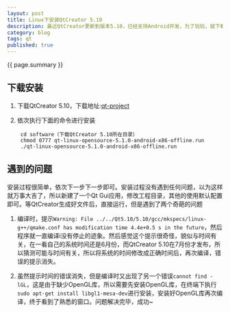```yaml
---
layout: post
title: Linux下安装QtCreator 5.10
description: 最近QtCreator更新到版本5.10，已经支持Android开发，为了玩玩，就下载了最新版本的QtCreator 5.10，但是安装成功后遇到了两个问题，所以就记录下解决方法。
category: blog
tags: qt
published: true
---
```



{{ page.summary }}  

## 下载安装 ##
1. 下载QtCreator 5.10，下载地址:[qt-project](http://qt-project.org/downloads)  
2. 依次执行下面的命令进行安装  

		cd software（下载QtCreator 5.10所在目录）
		chmod 0777 qt-linux-opensource-5.1.0-android-x86-offline.run 
		./qt-linux-opensource-5.1.0-android-x86-offline.run  
  
## 遇到的问题 ##
安装过程很简单，依次下一步下一步即可。安装过程没有遇到任何问题，以为这样就万事大吉了，所以新建了一个Qt Gui应用，修改工程目录，其他的使用默认配置即可。等QtCreator生成好文件后，直接运行，但是遇到了两个奇葩的问题  

1. 编译时，提示`Warning: File ../../Qt5.10/5.10/gcc/mkspecs/linux-g++/qmake.conf has modification time 4.4e+0.5 s in the future`，然后程序就一直编译i没有停止的迹象。然后感觉这个提示很奇怪，貌似与时间有关，在一看自己的系统时间还是6月份，而QtCreator 5.10在7月份才发布，所以猜测可能与时间有关，所以将系统的时间修改成正确时间后，再次编译，错误的提示消失。  

2. 虽然提示时间的错误消失，但是编译时又出现了另一个错误`cannot find -lGL`，这是由于缺少OpenGL库，所以需要先安装OpenGL库，在终端下执行`sudo apt-get install libgl1-mesa-dev`进行安装，安装好OpenGL库再次编译，终于看到了熟悉的窗口。问题解决完毕，成功~
